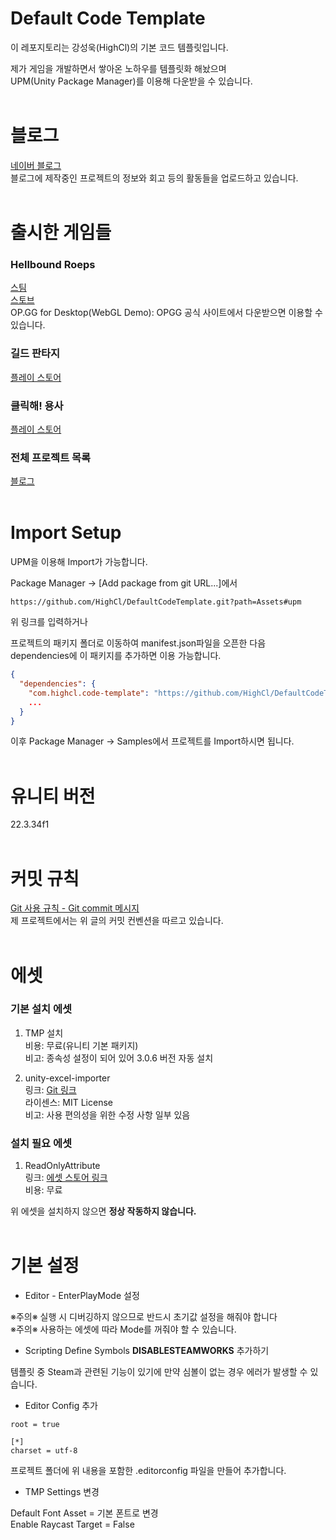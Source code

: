# Default Code Template
이 레포지토리는 강성욱(HighCl)의 기본 코드 템플릿입니다.

제가 게임을 개발하면서 쌓아온 노하우를 템플릿화 해놨으며<br>
UPM(Unity Package Manager)를 이용해 다운받을 수 있습니다.
<br><br>

# 블로그
[네이버 블로그](https://blog.naver.com/fdsa1469/221353170686)<br>
블로그에 제작중인 프로젝트의 정보와 회고 등의 활동들을 업로드하고 있습니다.
<br><br>

# 출시한 게임들
### Hellbound Roeps
[스팀](https://store.steampowered.com/app/2591090/Hellbound_Ropes/)<br>
[스토브](https://store.onstove.com/ko/games/2657)<br>
OP.GG for Desktop(WebGL Demo): OPGG 공식 사이트에서 다운받으면 이용할 수 있습니다.

### 길드 판타지
[플레이 스토어](https://play.google.com/store/apps/details?id=com.GameCell.GuildFantasy)


### 클릭해! 용사
[플레이 스토어](https://play.google.com/store/apps/details?id=com.jaarts.clickerhero)

### 전체 프로젝트 목록
[블로그](https://blog.naver.com/fdsa1469/223041499127)
<br><br>

# Import Setup
UPM을 이용해 Import가 가능합니다.

Package Manager -> [Add package from git URL...]에서<br>
```jsonc
https://github.com/HighCl/DefaultCodeTemplate.git?path=Assets#upm
```
위 링크를 입력하거나

프로젝트의 패키지 폴더로 이동하여 manifest.json파일을 오픈한 다음 dependencies에 이 패키지를 추가하면 이용 가능합니다.

```json
{
  "dependencies": {
    "com.highcl.code-template": "https://github.com/HighCl/DefaultCodeTemplate.git?path=Assets#upm",
    ...
  }
}
```
이후 Package Manager -> Samples에서 프로젝트를 Import하시면 됩니다.
<br><br>

# 유니티 버전
22.3.34f1
<br><br>

# 커밋 규칙
[Git 사용 규칙 - Git commit 메시지](https://tttsss77.tistory.com/58)<br>
제 프로젝트에서는 위 글의 커밋 컨벤션을 따르고 있습니다.
<br><br>

# 에셋
### 기본 설치 에셋
1. TMP 설치<br>
비용: 무료(유니티 기본 패키지)<br>
비고: 종속성 설정이 되어 있어 3.0.6 버전 자동 설치

2. unity-excel-importer<br>
링크: [Git 링크](https://github.com/mikito/unity-excel-importer)<br>
라이센스: MIT License<br>
비고: 사용 편의성을 위한 수정 사항 일부 있음

### 설치 필요 에셋
1. ReadOnlyAttribute<br>
링크: [에셋 스토어 링크](https://assetstore.unity.com/packages/tools/gui/readonly-attribute-134710)<br>
비용: 무료

위 에셋을 설치하지 않으면 <b>정상 작동하지 않습니다.</b><br>
<br>

# 기본 설정
- Editor - EnterPlayMode 설정<br>

※주의※ 실행 시 디버깅하지 않으므로 반드시 초기값 설정을 해줘야 합니다<br>
※주의※ 사용하는 에셋에 따라 Mode를 꺼줘야 할 수 있습니다.

- Scripting Define Symbols <b>DISABLESTEAMWORKS</b> 추가하기

템플릿 중 Steam과 관련된 기능이 있기에 만약 심볼이 없는 경우 에러가 발생할 수 있습니다.<br>

- Editor Config 추가
```jsonc
root = true

[*]
charset = utf-8
```
프로젝트 폴더에 위 내용을 포함한 .editorconfig 파일을 만들어 추가합니다.

- TMP Settings 변경<br>

Default Font Asset = 기본 폰트로 변경<br>
Enable Raycast Target = False<br>